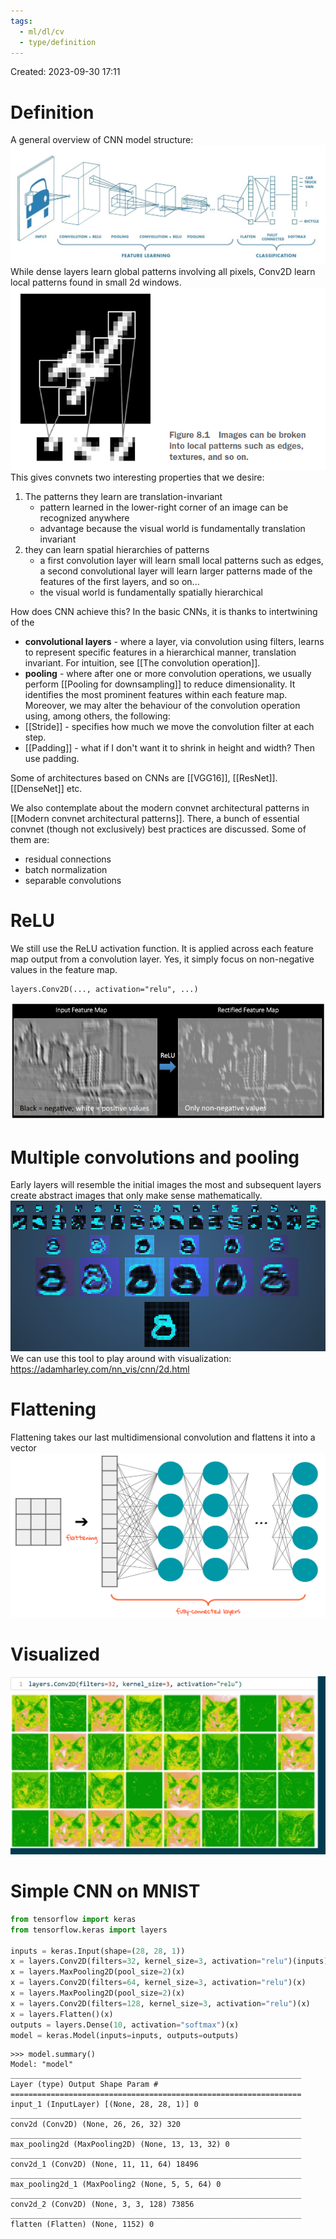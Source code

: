 ```yaml
---
tags:
  - ml/dl/cv
  - type/definition
---
```

Created: 2023-09-30 17:11
# Definition

A general overview of CNN model structure:
![](/img/cv-cnn-structure.png)
While dense layers learn global patterns involving all pixels, Conv2D learn local patterns found in small 2d windows.
![](/img/cv-cnn-breakdown.png)
This gives convnets two interesting properties that we desire:
1. The patterns they learn are translation-invariant
   - pattern learned in the lower-right corner of an image can be recognized anywhere
   - advantage because the visual world is fundamentally translation invariant
2. they can learn spatial hierarchies of patterns
   - a first convolution layer will learn small local patterns such as edges, a second convolutional layer will learn larger patterns made of the features of the first layers, and so on... 
   - the visual world is fundamentally spatially hierarchical

How does CNN achieve this? In the basic CNNs, it is thanks to intertwining of the
- **convolutional layers** - where a layer, via convolution using filters, learns to represent specific features in a hierarchical manner, translation invariant.  For intuition, see [[The convolution operation]]. 
- **pooling** - where after one or more convolution operations, we usually perform [[Pooling for downsampling]] to reduce dimensionality. It identifies the most prominent features within each feature map.
Moreover, we may alter the behaviour of the convolution operation using, among others, the following:
- [[Stride]] - specifies how much we move the convolution filter at each step.
- [[Padding]] - what if I don't want it to shrink in height and width? Then use padding.

Some of architectures based on CNNs are [[VGG16]], [[ResNet]]. [[DenseNet]] etc.

We also contemplate about the modern convnet architectural patterns in [[Modern convnet architectural patterns]]. There, a bunch of essential convnet (though not exclusively) best practices are discussed. Some of them are:
- residual connections
- batch normalization
- separable convolutions
# ReLU

We still use the ReLU activation function. It is applied across each feature map output from a convolution layer. Yes, it simply focus on non-negative values in the feature map.
```
layers.Conv2D(..., activation="relu", ...)
```
![](/img/cv-cnn-relu.png)

# Multiple convolutions and pooling

Early layers will resemble the initial images the most and subsequent layers create abstract images that only make sense mathematically.
![](/img/cv-cnn-abstraction.png)
We can use this tool to play around with visualization: https://adamharley.com/nn_vis/cnn/2d.html

# Flattening

Flattening takes our last multidimensional convolution and flattens it into a vector
![](/img/cv-cnn-flattening.png)

# Visualized

![](/img/cv-cnn-visualized.gif)

# Simple CNN on MNIST
```python
from tensorflow import keras
from tensorflow.keras import layers

inputs = keras.Input(shape=(28, 28, 1))
x = layers.Conv2D(filters=32, kernel_size=3, activation="relu")(inputs)
x = layers.MaxPooling2D(pool_size=2)(x)
x = layers.Conv2D(filters=64, kernel_size=3, activation="relu")(x)
x = layers.MaxPooling2D(pool_size=2)(x)
x = layers.Conv2D(filters=128, kernel_size=3, activation="relu")(x)
x = layers.Flatten()(x)
outputs = layers.Dense(10, activation="softmax")(x)
model = keras.Model(inputs=inputs, outputs=outputs)
```
```
>>> model.summary()
Model: "model"
_________________________________________________________________
Layer (type) Output Shape Param #
=================================================================
input_1 (InputLayer) [(None, 28, 28, 1)] 0
_________________________________________________________________
conv2d (Conv2D) (None, 26, 26, 32) 320
_________________________________________________________________
max_pooling2d (MaxPooling2D) (None, 13, 13, 32) 0
_________________________________________________________________
conv2d_1 (Conv2D) (None, 11, 11, 64) 18496
_________________________________________________________________
max_pooling2d_1 (MaxPooling2 (None, 5, 5, 64) 0
_________________________________________________________________
conv2d_2 (Conv2D) (None, 3, 3, 128) 73856
_________________________________________________________________
flatten (Flatten) (None, 1152) 0
```